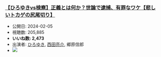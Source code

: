 ### [【ひろゆきvs検察】正義とは何か？世論で逮捕、有罪なワケ【悲しいトカゲの尻尾切り】](https://www.youtube.com/watch?v=8p2Sis0p1vI)
-   公開日: 2024-02-05
-   視聴数: 205,885
-   **いいね数: 2,473**
-   出演者: [ひろゆき](/rehacq_fan/people/ひろゆき "wikilink"), [西田亮介](/rehacq_fan/people/西田亮介 "wikilink"), 郷原信郎
- [![](https://img.youtube.com/vi/8p2Sis0p1vI/hqdefault.jpg)](https://www.youtube.com/watch?v=8p2Sis0p1vI)
